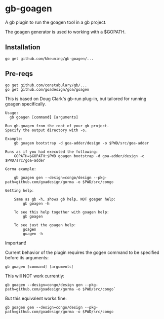 # gb-goagen
A gb plugin to run the goagen tool in a gb project.

The goagen generator is used to working with a $GOPATH.

## Installation
```
go get github.com/kkeuning/gb-goagen/...
```

## Pre-reqs
```
go get github.com/constabulary/gb/...
go get github.com/goadesign/goa/goagen
```

This is based on Doug Clark's gb-run plug-in, but tailored for running goagen specifically.

```
Usage:
  gb goagen [command] [arguments]

Run gb-goagen from the root of your gb project.
Specify the output directory with -o.

Example:
	gb goagen bootstrap -d goa-adder/design -o $PWD/src/goa-adder

Runs as if you had executed the following:
	GOPATH=$GOPATH:$PWD goagen bootstrap -d goa-adder/design -o $PWD/src/goa-adder
	
Gorma example:

	gb goagen gen --design=congo/design --pkg-path=github.com/goadesign/gorma -o $PWD/src/congo

Getting help:

	Same as gb -h, shows gb help, NOT goagen help:
		gb goagen -h

	To see this help together with goagen help:
		gb goagen

	To see just the goagen help:
		goagen
		goagen -h
```

Important!

Current behavior of the plugin requires the gogen command to be specified before its arguments:
```
gb goagen [command] [arguments]
```

This will NOT work currently:
```
gb goagen --design=congo/design gen --pkg-path=github.com/goadesign/gorma -o $PWD/src/congo`
```

But this equivalent works fine:
```
gb goagen gen --design=congo/design --pkg-path=github.com/goadesign/gorma -o $PWD/src/congo
```


